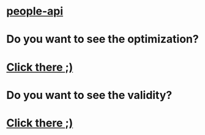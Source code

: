 # <a href="https://uladzimir-yeudakimovich.github.io/people-api/">people-api</a>
# Do you want to see the optimization?
# <a href="https://developers.google.com/speed/pagespeed/insights/?url=https%3A%2F%2Fuladzimir-yeudakimovich.github.io%2Fangular-app%2F&tab=mobile">Click there ;)</a>
# Do you want to see the validity?
# <a href="https://validator.w3.org/nu/?doc=https%3A%2F%2Fuladzimir-yeudakimovich.github.io%2Fangular-app%2F">Click there ;)</a>
